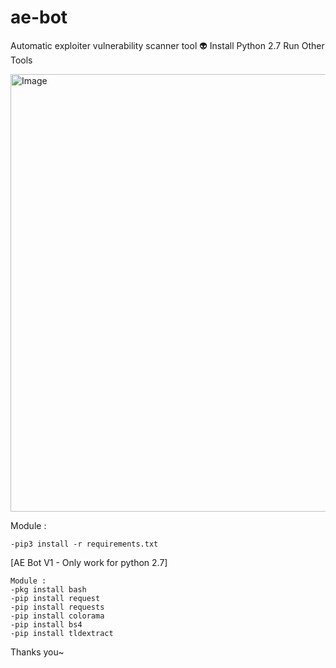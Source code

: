 # ae-bot
Automatic exploiter vulnerability scanner tool 👽
Install Python 2.7 Run Other Tools

<a href="https://wa.me/+6282113409538"><img src="https://i.ibb.co/8s92x6y/alien1337.png" width="700" alt="Image"></a>

Module :

``-pip3 install -r requirements.txt``

[AE Bot V1  - Only work for python 2.7]
``` 
Module :
-pkg install bash
-pip install request
-pip install requests
-pip install colorama
-pip install bs4
-pip install tldextract
```
Thanks you~

